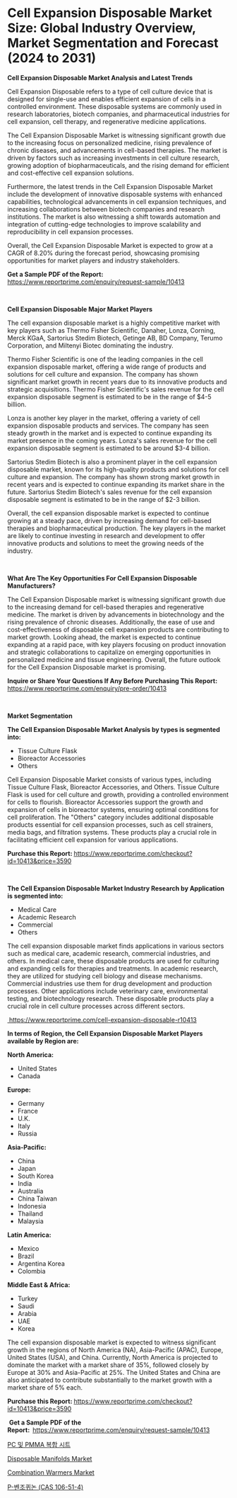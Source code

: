 <p><h1>Cell Expansion Disposable Market Size: Global Industry Overview, Market Segmentation and Forecast (2024 to 2031)</h1></p><p><strong>Cell Expansion Disposable Market Analysis and Latest Trends</strong></p>
<p><p>Cell Expansion Disposable refers to a type of cell culture device that is designed for single-use and enables efficient expansion of cells in a controlled environment. These disposable systems are commonly used in research laboratories, biotech companies, and pharmaceutical industries for cell expansion, cell therapy, and regenerative medicine applications.</p><p>The Cell Expansion Disposable Market is witnessing significant growth due to the increasing focus on personalized medicine, rising prevalence of chronic diseases, and advancements in cell-based therapies. The market is driven by factors such as increasing investments in cell culture research, growing adoption of biopharmaceuticals, and the rising demand for efficient and cost-effective cell expansion solutions.</p><p>Furthermore, the latest trends in the Cell Expansion Disposable Market include the development of innovative disposable systems with enhanced capabilities, technological advancements in cell expansion techniques, and increasing collaborations between biotech companies and research institutions. The market is also witnessing a shift towards automation and integration of cutting-edge technologies to improve scalability and reproducibility in cell expansion processes.</p><p>Overall, the Cell Expansion Disposable Market is expected to grow at a CAGR of 8.20% during the forecast period, showcasing promising opportunities for market players and industry stakeholders.</p></p>
<p><strong>Get a Sample PDF of the Report:&nbsp;</strong> <a href="https://www.reportprime.com/enquiry/request-sample/10413">https://www.reportprime.com/enquiry/request-sample/10413</a></p>
<p>&nbsp;</p>
<p><strong>Cell Expansion Disposable Major Market Players</strong></p>
<p><p>The cell expansion disposable market is a highly competitive market with key players such as Thermo Fisher Scientific, Danaher, Lonza, Corning, Merck KGaA, Sartorius Stedim Biotech, Getinge AB, BD Company, Terumo Corporation, and Miltenyi Biotec dominating the industry.</p><p>Thermo Fisher Scientific is one of the leading companies in the cell expansion disposable market, offering a wide range of products and solutions for cell culture and expansion. The company has shown significant market growth in recent years due to its innovative products and strategic acquisitions. Thermo Fisher Scientific's sales revenue for the cell expansion disposable segment is estimated to be in the range of $4-5 billion.</p><p>Lonza is another key player in the market, offering a variety of cell expansion disposable products and services. The company has seen steady growth in the market and is expected to continue expanding its market presence in the coming years. Lonza's sales revenue for the cell expansion disposable segment is estimated to be around $3-4 billion.</p><p>Sartorius Stedim Biotech is also a prominent player in the cell expansion disposable market, known for its high-quality products and solutions for cell culture and expansion. The company has shown strong market growth in recent years and is expected to continue expanding its market share in the future. Sartorius Stedim Biotech's sales revenue for the cell expansion disposable segment is estimated to be in the range of $2-3 billion.</p><p>Overall, the cell expansion disposable market is expected to continue growing at a steady pace, driven by increasing demand for cell-based therapies and biopharmaceutical production. The key players in the market are likely to continue investing in research and development to offer innovative products and solutions to meet the growing needs of the industry.</p></p>
<p>&nbsp;</p>
<p><strong>What Are The Key Opportunities For Cell Expansion Disposable Manufacturers?</strong></p>
<p><p>The Cell Expansion Disposable market is witnessing significant growth due to the increasing demand for cell-based therapies and regenerative medicine. The market is driven by advancements in biotechnology and the rising prevalence of chronic diseases. Additionally, the ease of use and cost-effectiveness of disposable cell expansion products are contributing to market growth. Looking ahead, the market is expected to continue expanding at a rapid pace, with key players focusing on product innovation and strategic collaborations to capitalize on emerging opportunities in personalized medicine and tissue engineering. Overall, the future outlook for the Cell Expansion Disposable market is promising.</p></p>
<p><strong>Inquire or Share Your Questions If Any Before Purchasing This Report:</strong> <a href="https://www.reportprime.com/enquiry/pre-order/10413">https://www.reportprime.com/enquiry/pre-order/10413</a></p>
<p>&nbsp;</p>
<p><strong>Market Segmentation</strong></p>
<p><strong>The Cell Expansion Disposable Market Analysis by types is segmented into:</strong></p>
<p><ul><li>Tissue Culture Flask</li><li>Bioreactor Accessories</li><li>Others</li></ul></p>
<p><p>Cell Expansion Disposable Market consists of various types, including Tissue Culture Flask, Bioreactor Accessories, and Others. Tissue Culture Flask is used for cell culture and growth, providing a controlled environment for cells to flourish. Bioreactor Accessories support the growth and expansion of cells in bioreactor systems, ensuring optimal conditions for cell proliferation. The "Others" category includes additional disposable products essential for cell expansion processes, such as cell strainers, media bags, and filtration systems. These products play a crucial role in facilitating efficient cell expansion for various applications.</p></p>
<p><strong>Purchase this Report:&nbsp;</strong><a href="https://www.reportprime.com/checkout?id=10413&price=3590">https://www.reportprime.com/checkout?id=10413&price=3590</a></p>
<p>&nbsp;</p>
<p><strong>The Cell Expansion Disposable Market Industry Research by Application is segmented into:</strong></p>
<p><ul><li>Medical Care</li><li>Academic Research</li><li>Commercial</li><li>Others</li></ul></p>
<p><p>The cell expansion disposable market finds applications in various sectors such as medical care, academic research, commercial industries, and others. In medical care, these disposable products are used for culturing and expanding cells for therapies and treatments. In academic research, they are utilized for studying cell biology and disease mechanisms. Commercial industries use them for drug development and production processes. Other applications include veterinary care, environmental testing, and biotechnology research. These disposable products play a crucial role in cell culture processes across different sectors.</p></p>
<p><a href="https://www.reportprime.com/cell-expansion-disposable-r10413">&nbsp;https://www.reportprime.com/cell-expansion-disposable-r10413</a></p>
<p><strong>In terms of Region, the Cell Expansion Disposable Market Players available by Region are:</strong></p>
<p>
    <p> <strong> North America: </strong>
        <ul>
            <li>United States</li>
            <li>Canada</li>
        </ul>
        </p> 
    <p> <strong> Europe: </strong>
        <ul>
            <li>Germany</li>
            <li>France</li>
            <li>U.K.</li>
            <li>Italy</li>
            <li>Russia</li>
        </ul>
        </p> 
    <p> <strong> Asia-Pacific: </strong>
        <ul>
            <li>China</li>
            <li>Japan</li>
            <li>South Korea</li>
            <li>India</li>
            <li>Australia</li>
            <li>China Taiwan</li>
            <li>Indonesia</li>
            <li>Thailand</li>
            <li>Malaysia</li>
        </ul>
        </p> 
    <p> <strong> Latin America: </strong>
        <ul>
            <li>Mexico</li>
            <li>Brazil</li>
            <li>Argentina Korea</li>
            <li>Colombia</li>
        </ul>
        </p> 
    <p> <strong> Middle East & Africa: </strong>
        <ul>
            <li>Turkey</li>
            <li>Saudi</li>
            <li>Arabia</li>
            <li>UAE</li>
            <li>Korea</li>
        </ul>
    </p>
    </p>
<p><p>The cell expansion disposable market is expected to witness significant growth in the regions of North America (NA), Asia-Pacific (APAC), Europe, United States (USA), and China. Currently, North America is projected to dominate the market with a market share of 35%, followed closely by Europe at 30% and Asia-Pacific at 25%. The United States and China are also anticipated to contribute substantially to the market growth with a market share of 5% each.</p></p>
<p><strong>Purchase this Report: </strong><a href="https://www.reportprime.com/checkout?id=10413&price=3590">https://www.reportprime.com/checkout?id=10413&price=3590</a></p>
<p>&nbsp;<strong>Get a Sample PDF of the Report:&nbsp;&nbsp;</strong><a href="https://www.reportprime.com/enquiry/request-sample/10413">https://www.reportprime.com/enquiry/request-sample/10413</a></p>
<p><strong></strong></p>
<p><p><a href="https://github.com/dollarearner151/Market-Research-Report-List-1/blob/main/9442792122122.md">PC 및 PMMA 복합 시트</a></p><p><a href="https://github.com/guneycigdem35/Market-Research-Report-List-4/blob/main/disposable-manifolds-market.md">Disposable Manifolds Market</a></p><p><a href="https://github.com/biheemgalvinlouises6hokrh3h/Market-Research-Report-List-3/blob/main/combination-warmers-market.md">Combination Warmers Market</a></p><p><a href="https://github.com/berlianaparadilla48/Market-Research-Report-List-1/blob/main/3062235122123.md">P-벤조퀴논 (CAS 106-51-4)</a></p></p>